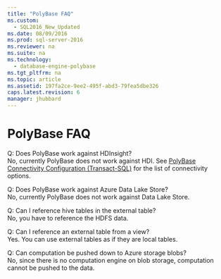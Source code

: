 ```yaml
---
title: "PolyBase FAQ"
ms.custom: 
  - SQL2016_New_Updated
ms.date: 08/09/2016
ms.prod: sql-server-2016
ms.reviewer: na
ms.suite: na
ms.technology: 
  - database-engine-polybase
ms.tgt_pltfrm: na
ms.topic: article
ms.assetid: 197fa2ce-9ee2-495f-abd3-79fea5dbe326
caps.latest.revision: 6
manager: jhubbard
---
```

# PolyBase FAQ
Q: Does PolyBase work against HDInsight?  
 No, currently PolyBase does not work against HDI. See [PolyBase Connectivity Configuration (Transact-SQL)](../../Topics/TopicNameNotContainA/PolyBase-Connectivity-Configuration--Transact-SQL-.md) for the list of connectivity options.  
  
 Q:  Does PolyBase work against Azure Data Lake Store?  
 No, currently PolyBase does not work against Data Lake Store.  
  
 Q: Can I reference hive tables in the external table?  
 No, you have to reference the HDFS data.  
  
 Q: Can I reference an external table from a view?  
 Yes. You can use external tables as if they are local tables.  
  
 Q: Can computation be pushed down to Azure storage blobs?  
 No, since there is no computation engine on blob storage, computation cannot be pushed to the data.